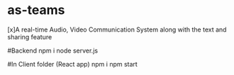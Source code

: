 # as-teams

[x]A real-time Audio, Video Communication System along with the text and sharing feature

#Backend
npm i
node server.js

#In Client folder (React app)
npm i
npm start
